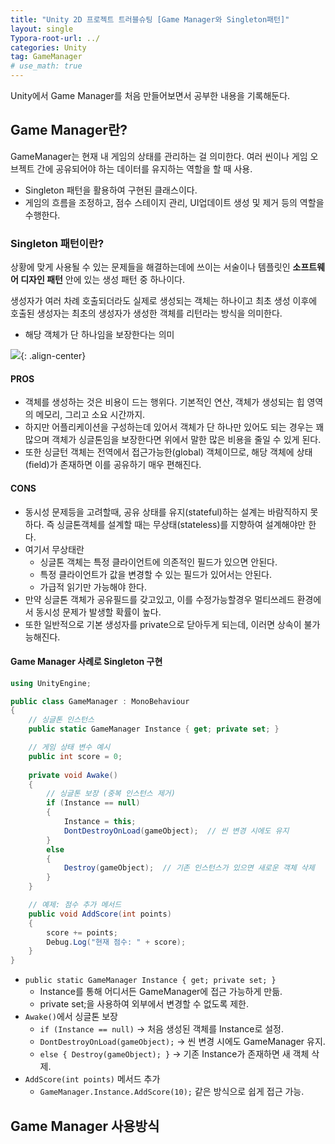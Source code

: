 ```yaml
---
title: "Unity 2D 프로젝트 트러블슈팅 [Game Manager와 Singleton패턴]"
layout: single
Typora-root-url: ../
categories: Unity
tag: GameManager
# use_math: true
---
```


Unity에서 Game Manager를 처음 만들어보면서 공부한 내용을 기록해둔다.

##  Game Manager란?

GameManager는 현재 내 게임의 상태를 관리하는 걸 의미한다. 여러 씬이나 게임 오브젝트 간에 공유되어야 하는 데이터를 유지하는 역할을 할 때 사용. 
- Singleton 패턴을 활용하여 구현된 클래스이다.
- 게임의 흐름을 조정하고, 점수 스테이지 관리, UI업데이트 생성 및 제거 등의 역할을 수행한다.

### Singleton 패턴이란?

상황에 맞게 사용될 수 있는 문제들을 해결하는데에 쓰이는 서술이나 템플릿인 **소프트웨어 디자인 패턴** 안에 있는 생성 패턴 중 하나이다.

생성자가 여러 차례 호출되더라도 실제로 생성되는 객체는 하나이고 최초 생성 이후에 호출된 생성자는 최초의 생성자가 생성한 객체를 리턴라는 방식을 의미한다.
- 해당 객체가 단 하나임을 보장한다는 의미

![]({{site.url}}/images/2025-02-15-unity-gamemanager/singleton.png){: .align-center}

#### PROS
- 객체를 생성하는 것은 비용이 드는 행위다. 기본적인 연산, 객체가 생성되는 힙 영역의 메모리, 그리고 소요 시간까지.
- 하지만 어플리케이션을 구성하는데 있어서 객체가 단 하나만 있어도 되는 경우는 꽤 많으며 객체가 싱글톤임을 보장한다면 위에서 말한 많은 비용을 줄일 수 있게 된다.
- 또한 싱글턴 객체는 전역에서 접근가능한(global) 객체이므로, 해당 객체에 상태(field)가 존재하면 이를 공유하기 매우 편해진다.

#### CONS
- 동시성 문제등을 고려할때, 공유 상태를 유지(stateful)하는 설계는 바람직하지 못하다. 즉 싱글톤객체를 설계할 때는 무상태(stateless)를 지향하여 설계해야만 한다.
- 여기서 무상태란
    - 싱글톤 객체는 특정 클라이언트에 의존적인 필드가 있으면 안된다.
    - 특정 클라이언트가 값을 변경할 수 있는 필드가 있어서는 안된다.
    - 가급적 읽기만 가능해야 한다.
- 만약 싱글톤 객체가 공유필드를 갖고있고, 이를 수정가능할경우 멀티쓰레드 환경에서 동시성 문제가 발생할 확률이 높다.
- 또한 일반적으로 기본 생성자를 private으로 닫아두게 되는데, 이러면 상속이 불가능해진다.

#### Game Manager 사례로 Singleton 구현
```c#
using UnityEngine;

public class GameManager : MonoBehaviour
{
    // 싱글톤 인스턴스
    public static GameManager Instance { get; private set; }

    // 게임 상태 변수 예시
    public int score = 0;
    
    private void Awake()
    {
        // 싱글톤 보장 (중복 인스턴스 제거)
        if (Instance == null)
        {
            Instance = this;
            DontDestroyOnLoad(gameObject);  // 씬 변경 시에도 유지
        }
        else
        {
            Destroy(gameObject);  // 기존 인스턴스가 있으면 새로운 객체 삭제
        }
    }

    // 예제: 점수 추가 메서드
    public void AddScore(int points)
    {
        score += points;
        Debug.Log("현재 점수: " + score);
    }
}

```

- `public static GameManager Instance { get; private set; }`
    - Instance를 통해 어디서든 GameManager에 접근 가능하게 만듦.
    - private set;을 사용하여 외부에서 변경할 수 없도록 제한.
- `Awake()`에서 싱글톤 보장
    - `if (Instance == null)` → 처음 생성된 객체를 Instance로 설정.
    - `DontDestroyOnLoad(gameObject);` → 씬 변경 시에도 GameManager 유지.
    - `else { Destroy(gameObject); }` → 기존 Instance가 존재하면 새 객체 삭제.
- `AddScore(int points)` 메서드 추가
    - `GameManager.Instance.AddScore(10);` 같은 방식으로 쉽게 접근 가능.

## Game Manager 사용방식



